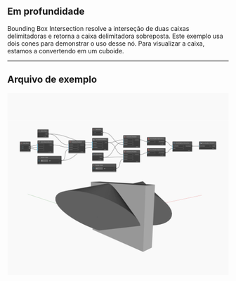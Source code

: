 ## Em profundidade
Bounding Box Intersection resolve a interseção de duas caixas delimitadoras e retorna a caixa delimitadora sobreposta. Este exemplo usa dois cones para demonstrar o uso desse nó. Para visualizar a caixa, estamos a convertendo em um cuboide.
___
## Arquivo de exemplo

![Intersection](./Autodesk.DesignScript.Geometry.BoundingBox.Intersection_img.jpg)

